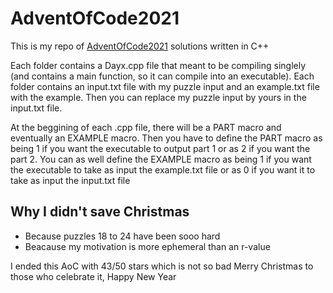 # AdventOfCode2021

This is my repo of [AdventOfCode2021](https://adventofcode.com/2021) solutions written in C++

Each folder contains a Dayx.cpp file that meant to be compiling singlely (and contains a main function, so it can compile into an executable).
Each folder contains an input.txt file with my puzzle input and an example.txt file with the example.
Then you can replace my puzzle input by yours in the input.txt file.

At the beggining of each .cpp file, there will be a PART macro and eventually an EXAMPLE macro.
Then you have to define the PART macro as being 1 if you want the executable to output part 1 or as 2 if you want the part 2.
You can as well define the EXAMPLE macro as being 1 if you want the executable to take as input the example.txt file
or as 0 if you want it to take as input the input.txt file


## Why I didn't save Christmas

* Because puzzles 18 to 24 have been sooo hard
* Beacause my motivation is more ephemeral than an r-value

I ended this AoC with 43/50 stars which is not so bad
Merry Christmas to those who celebrate it,
Happy New Year